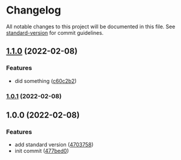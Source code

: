 # Changelog

All notable changes to this project will be documented in this file. See [standard-version](https://github.com/conventional-changelog/standard-version) for commit guidelines.

## [1.1.0](https://github.com/mokkapps/changelog-generator-demo/compare/v1.0.1...v1.1.0) (2022-02-08)


### Features

* did something ([c60c2b2](https://github.com/mokkapps/changelog-generator-demo/commits/c60c2b2666db7286ea0d5e08b5a6e5e8d6766d24))

### [1.0.1](https://github.com/mokkapps/changelog-generator-demo/compare/v1.0.0...v1.0.1) (2022-02-08)

## 1.0.0 (2022-02-08)


### Features

* add standard version ([4703758](https://github.com/mokkapps/changelog-generator-demo/commits/4703758a0a941192f50ac7beae76afda84a16de8))
* init commit ([477bed0](https://github.com/mokkapps/changelog-generator-demo/commits/477bed02487fd0548822e9fb9ede5ec0e36785bd))
